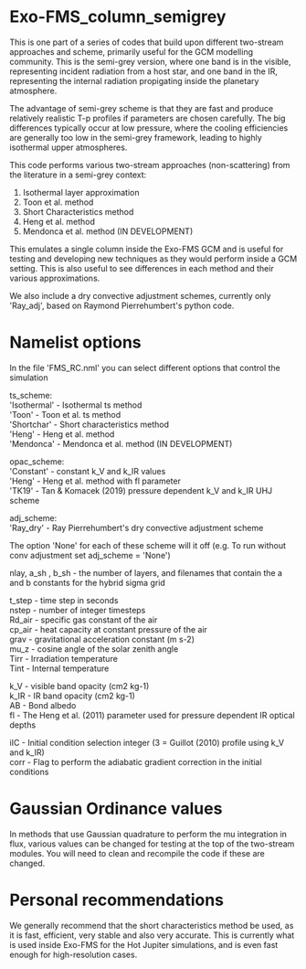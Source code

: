 # Exo-FMS_column_semigrey

This is one part of a series of codes that build upon different two-stream approaches and scheme, primarily useful for the GCM modelling community.
This is the semi-grey version, where one band is in the visible, representing incident radiation from a host star, and one band in the IR, representing the internal radiation propigating inside the planetary atmosphere.

The advantage of semi-grey scheme is that they are fast and produce relatively realistic T-p profiles if parameters are chosen carefully.
The big differences typically occur at low pressure, where the cooling efficiencies are generally too low in the semi-grey framework, leading to highly isothermal upper atmospheres.

This code performs various two-stream approaches (non-scattering) from the literature in a semi-grey context:
1. Isothermal layer approximation
2. Toon et al. method
3. Short Characteristics method
4. Heng et al. method
5. Mendonca et al. method (IN DEVELOPMENT)

This emulates a single column inside the Exo-FMS GCM and is useful for testing and developing new techniques
as they would perform inside a GCM setting. This is also useful to see differences in each method and their various approximations.

We also include a dry convective adjustment schemes, currently only 'Ray_adj', based on Raymond Pierrehumbert's python code.

# Namelist options

In the file 'FMS_RC.nml' you can select different options that control the simulation

ts_scheme: \
'Isothermal' - Isothermal ts method \
'Toon' - Toon et al. ts method \
'Shortchar' -  Short characteristics method \
'Heng' - Heng et al. method \
'Mendonca' - Mendonca et al. method (IN DEVELOPMENT) 

opac_scheme: \
'Constant' - constant k_V and k_IR values \
'Heng' - Heng et al. method with fl parameter \
'TK19' - Tan & Komacek (2019) pressure dependent k_V and k_IR UHJ scheme

adj_scheme: \
'Ray_dry' - Ray Pierrehumbert's dry convective adjustment scheme

The option 'None' for each of these scheme will it off (e.g. To run without conv adjustment set adj_scheme = 'None')

nlay, a_sh , b_sh - the number of layers, and filenames that contain the a and b constants for the hybrid sigma grid

t_step - time step in seconds \
nstep - number of integer timesteps \
Rd_air - specific gas constant of the air \
cp_air - heat capacity at constant pressure of the air \
grav - gravitational acceleration constant (m s-2) \
mu_z - cosine angle of the solar zenith angle \
Tirr - Irradiation temperature \
Tint - Internal temperature

k_V - visible band opacity (cm2 kg-1) \
k_IR - IR band opacity (cm2 kg-1) \
AB - Bond albedo \
fl - The Heng et al. (2011) parameter used for pressure dependent IR optical depths

iIC - Initial condition selection integer (3 = Guillot (2010) profile using k_V and k_IR) \
corr - Flag to perform the adiabatic gradient correction in the initial conditions

# Gaussian Ordinance values

In methods that use Gaussian quadrature to perform the mu integration in flux, various values can be changed for testing at the top of the two-stream modules.
You will need to clean and recompile the code if these are changed.

# Personal recommendations

We generally recommend that the short characteristics method be used, as it is fast, efficient, very stable and also very accurate. This is currently what is used inside Exo-FMS for the Hot Jupiter simulations, and is even fast enough for high-resolution cases.
